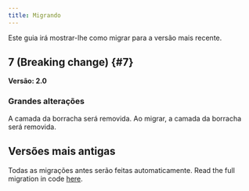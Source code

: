 ```yaml
---
title: Migrando
---
```


Este guia irá mostrar-lhe como migrar para a versão mais recente.

## 7 (Breaking change) {#7}

**Versão: 2.0**

### Grandes alterações

A camada da borracha será removida. Ao migrar, a camada da borracha será removida.

## Versões mais antigas

Todas as migrações antes serão feitas automaticamente.
Read the full migration in code [here](https://github.com/LinwoodDev/Butterfly/blob/95825da4ebbf9ded392c863da577666dbcdda45c/app/lib/models/converter.dart#L17).
